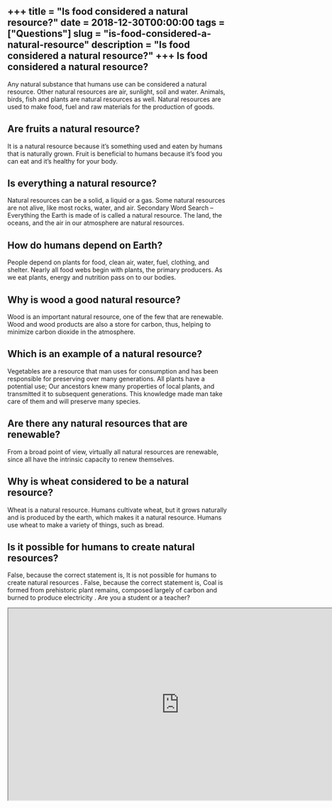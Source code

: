 +++
title = "Is food considered a natural resource?"
date = 2018-12-30T00:00:00
tags = ["Questions"]
slug = "is-food-considered-a-natural-resource"
description = "Is food considered a natural resource?"
+++
Is food considered a natural resource?
--------------------------------------

Any natural substance that humans use can be considered a natural resource. Other natural resources are air, sunlight, soil and water. Animals, birds, fish and plants are natural resources as well. Natural resources are used to make food, fuel and raw materials for the production of goods.

Are fruits a natural resource?
------------------------------

It is a natural resource because it’s something used and eaten by humans that is naturally grown. Fruit is beneficial to humans because it’s food you can eat and it’s healthy for your body.

Is everything a natural resource?
---------------------------------

Natural resources can be a solid, a liquid or a gas. Some natural resources are not alive, like most rocks, water, and air. Secondary Word Search – Everything the Earth is made of is called a natural resource. The land, the oceans, and the air in our atmosphere are natural resources.

How do humans depend on Earth?
------------------------------

People depend on plants for food, clean air, water, fuel, clothing, and shelter. Nearly all food webs begin with plants, the primary producers. As we eat plants, energy and nutrition pass on to our bodies.

Why is wood a good natural resource?
------------------------------------

Wood is an important natural resource, one of the few that are renewable. Wood and wood products are also a store for carbon, thus, helping to minimize carbon dioxide in the atmosphere.

Which is an example of a natural resource?
------------------------------------------

Vegetables are a resource that man uses for consumption and has been responsible for preserving over many generations. All plants have a potential use; Our ancestors knew many properties of local plants, and transmitted it to subsequent generations. This knowledge made man take care of them and will preserve many species.

Are there any natural resources that are renewable?
---------------------------------------------------

From a broad point of view, virtually all natural resources are renewable, since all have the intrinsic capacity to renew themselves.

Why is wheat considered to be a natural resource?
-------------------------------------------------

Wheat is a natural resource. Humans cultivate wheat, but it grows naturally and is produced by the earth, which makes it a natural resource. Humans use wheat to make a variety of things, such as bread.

Is it possible for humans to create natural resources?
------------------------------------------------------

False, because the correct statement is, It is not possible for humans to create natural resources . False, because the correct statement is, Coal is formed from prehistoric plant remains, composed largely of carbon and burned to produce electricity . Are you a student or a teacher?

<iframe allow="accelerometer; autoplay; clipboard-write; encrypted-media; gyroscope; picture-in-picture" allowfullscreen="" class="__youtube_prefs__  epyt-is-override  no-lazyload" data-no-lazy="1" data-origheight="433" data-origwidth="770" data-skipgform_ajax_framebjll="" height="433" id="_ytid_12287" loading="lazy" src="https://www.youtube.com/embed/loX_84NN2q8?enablejsapi=1&autoplay=0&cc_load_policy=0&cc_lang_pref=&iv_load_policy=1&loop=0&modestbranding=0&rel=1&fs=1&playsinline=0&autohide=2&theme=dark&color=red&controls=1&" title="YouTube player" width="770"></iframe>